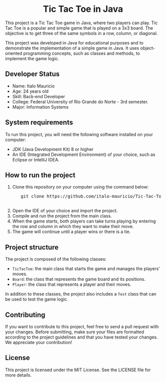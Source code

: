<!DOCTYPE html>
<html>
  <head>
  </head>
  <body>
    <h1 align="center">Tic Tac Toe in Java</h1>
    <p>This project is a Tic Tac Toe game in Java, where two players can play. Tic Tac Toe is a popular and simple game that is played on a 3x3 board. The objective is to get three of the same symbols in a row, column, or diagonal.</p>
    <p>This project was developed in Java for educational purposes and to demonstrate the implementation of a simple game in Java. It uses object-oriented programming concepts, such as classes and methods, to implement the game logic.</p>
    <h2>Developer Status</h2>
    <p> 
    <ul><li>Name: Italo Mauricio</li>
        <li>Age: 24 years old</li>
        <li>Skill: Back-end Developer</li>
        <li>College: Federal University of Rio Grande do Norte - 3rd semester.</li>
        <li>Major: Information Systems</li>
</ul>
    </p>
    <h2>System requirements</h2>
    <p>To run this project, you will need the following software installed on your computer:</p>
    <ul>
      <li>JDK (Java Development Kit) 8 or higher</li>
      <li>An IDE (Integrated Development Environment) of your choice, such as Eclipse or IntelliJ IDEA.</li>
    </ul>
    <h2>How to run the project</h2>
    <ol>
      <li>Clone this repository on your computer using the command below:</li>
    </ol>
    <pre>
      git clone https://github.com/italo-mauricio/Tic-Tac-Toe-Java.git
    </pre>
    <ol start="2">
      <li>Open the IDE of your choice and import the project.</li>
      <li>Compile and run the project from the main class.</li>
      <li>When the game starts, both players can take turns playing by entering the row and column in which they want to make their move.</li>
      <li>The game will continue until a player wins or there is a tie.</li>
    </ol>
    <h2>Project structure</h2>
    <p>The project is composed of the following classes:</p>
    <ul>
      <li><code>TicTacToe</code>: the main class that starts the game and manages the players' moves.</li>
      <li><code>Board</code>: the class that represents the game board and its positions.</li>
      <li><code>Player</code>: the class that represents a player and their moves.</li>
    </ul>
    <p>In addition to these classes, the project also includes a <code>Test</code> class that can be used to test the game logic.</p>
    <h2>Contributing</h2>
    <p>If you want to contribute to this project, feel free to send a pull request with your changes. Before submitting, make sure your files are formatted according to the project guidelines and that you have tested your changes. We appreciate your contribution!</p>
    <h2>License</h2>
    <p>This project is licensed under the MIT License. See the LICENSE file for more details.</p>
  </body>
</html>
